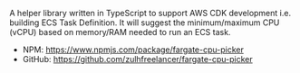 A helper library written in TypeScript to support AWS CDK development i.e. building ECS Task Definition. It will suggest the minimum/maximum CPU (vCPU) based on memory/RAM needed to run an ECS task.

- NPM: https://www.npmjs.com/package/fargate-cpu-picker
- GitHub: https://github.com/zulhfreelancer/fargate-cpu-picker
